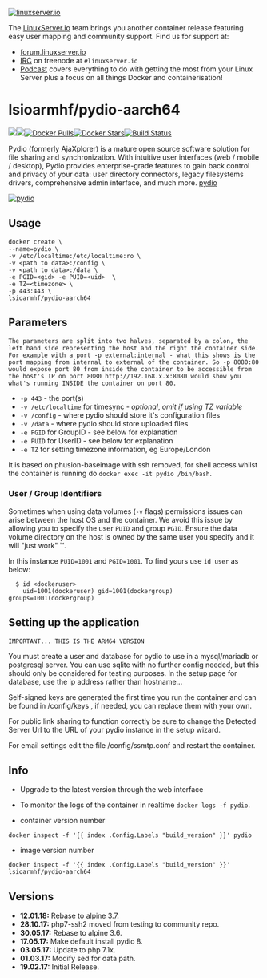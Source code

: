 [linuxserverurl]: https://linuxserver.io
[forumurl]: https://forum.linuxserver.io
[ircurl]: https://www.linuxserver.io/irc/
[podcasturl]: https://www.linuxserver.io/podcast/
[appurl]: https://pydio.com/
[hub]: https://hub.docker.com/r/lsioarmhf/pydio-aarch64/

[![linuxserver.io](https://raw.githubusercontent.com/linuxserver/docker-templates/master/linuxserver.io/img/linuxserver_medium.png)][linuxserverurl]

The [LinuxServer.io][linuxserverurl] team brings you another container release featuring easy user mapping and community support. Find us for support at:
* [forum.linuxserver.io][forumurl]
* [IRC][ircurl] on freenode at `#linuxserver.io`
* [Podcast][podcasturl] covers everything to do with getting the most from your Linux Server plus a focus on all things Docker and containerisation!

# lsioarmhf/pydio-aarch64
[![](https://images.microbadger.com/badges/version/lsioarmhf/pydio-aarch64.svg)](https://microbadger.com/images/lsioarmhf/pydio-aarch64 "Get your own version badge on microbadger.com")[![](https://images.microbadger.com/badges/image/lsioarmhf/pydio-aarch64.svg)](http://microbadger.com/images/lsioarmhf/pydio-aarch64 "Get your own image badge on microbadger.com")[![Docker Pulls](https://img.shields.io/docker/pulls/lsioarmhf/pydio-aarch64.svg)][hub][![Docker Stars](https://img.shields.io/docker/stars/lsioarmhf/pydio-aarch64.svg)][hub][![Build Status](https://ci.linuxserver.io/buildStatus/icon?job=Docker-Builders/arm64/arm64-pydio)](https://ci.linuxserver.io/job/Docker-Builders/job/arm64/job/arm64-pydio/)

Pydio (formerly AjaXplorer) is a mature open source software solution for file sharing and synchronization. With intuitive user interfaces (web / mobile / desktop), Pydio provides enterprise-grade features to gain back control and privacy of your data: user directory connectors, legacy filesystems drivers, comprehensive admin interface, and much more. [pydio][appurl]


[![pydio](https://raw.githubusercontent.com/linuxserver/docker-templates/master/linuxserver.io/img/pydio-banner.png)][appurl]

## Usage

```
docker create \
--name=pydio \
-v /etc/localtime:/etc/localtime:ro \
-v <path to data>:/config \
-v <path to data>:/data \
-e PGID=<gid> -e PUID=<uid>  \
-e TZ=<timezone> \
-p 443:443 \
lsioarmhf/pydio-aarch64
```

## Parameters

`The parameters are split into two halves, separated by a colon, the left hand side representing the host and the right the container side. 
For example with a port -p external:internal - what this shows is the port mapping from internal to external of the container.
So -p 8080:80 would expose port 80 from inside the container to be accessible from the host's IP on port 8080
http://192.168.x.x:8080 would show you what's running INSIDE the container on port 80.`


* `-p 443` - the port(s)
* `-v /etc/localtime` for timesync - *optional*, *omit if using TZ variable*
* `-v /config` - where pydio should store it's configuration files
* `-v /data` - where pydio should store uploaded files
* `-e PGID` for GroupID - see below for explanation
* `-e PUID` for UserID - see below for explanation
* `-e TZ` for setting timezone information, eg Europe/London

It is based on phusion-baseimage with ssh removed, for shell access whilst the container is running do `docker exec -it pydio /bin/bash`.

### User / Group Identifiers

Sometimes when using data volumes (`-v` flags) permissions issues can arise between the host OS and the container. We avoid this issue by allowing you to specify the user `PUID` and group `PGID`. Ensure the data volume directory on the host is owned by the same user you specify and it will "just work" ™.

In this instance `PUID=1001` and `PGID=1001`. To find yours use `id user` as below:

```
  $ id <dockeruser>
    uid=1001(dockeruser) gid=1001(dockergroup) groups=1001(dockergroup)
```

## Setting up the application 
`IMPORTANT... THIS IS THE ARM64 VERSION`

You must create a user and database for pydio to use in a mysql/mariadb or postgresql server. You can use sqlite with no further config needed, but this should only be considered for testing purposes.
In the setup page for database, use the ip address rather than hostname...

Self-signed keys are generated the first time you run the container and can be found in /config/keys , if needed, you can replace them with your own.

For public link sharing to function correctly be sure to change the Detected Server Url to the URL of your pydio instance in the setup wizard.

For email settings edit the file /config/ssmtp.conf and restart the container.


## Info
* Upgrade to the latest version through the web interface
* To monitor the logs of the container in realtime `docker logs -f pydio`.

* container version number 

`docker inspect -f '{{ index .Config.Labels "build_version" }}' pydio`

* image version number

`docker inspect -f '{{ index .Config.Labels "build_version" }}' lsioarmhf/pydio-aarch64`

## Versions

+ **12.01.18:** Rebase to alpine 3.7.
+ **28.10.17:** php7-ssh2 moved from testing to community repo.
+ **30.05.17:** Rebase to alpine 3.6.
+ **17.05.17:** Make default install pydio 8.
+ **03.05.17:** Update to php 7.1x.
+ **01.03.17:** Modify sed for data path.
+ **19.02.17:** Initial Release.
